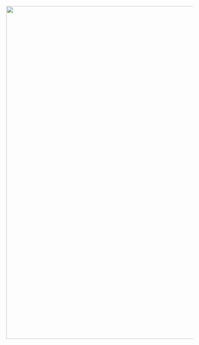 <img src="https://drive.google.com/file/d/1EAgjKy8MkQAILSqzj54HBZMzEkaZl8YI/view?usp=sharing" width=900 hspace="10">



